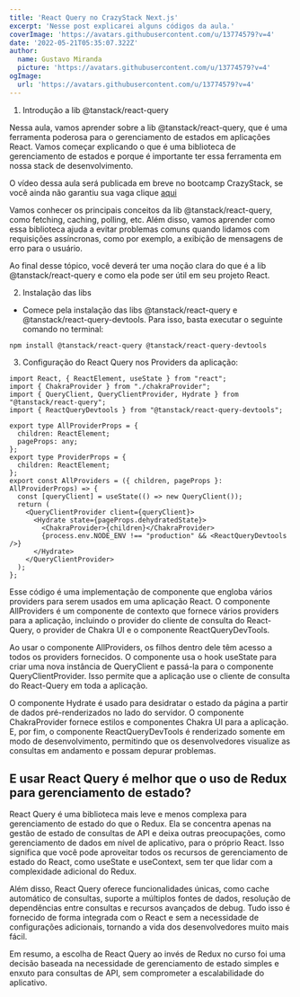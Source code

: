 ```yaml
---
title: 'React Query no CrazyStack Next.js'
excerpt: 'Nesse post explicarei alguns códigos da aula.'
coverImage: 'https://avatars.githubusercontent.com/u/13774579?v=4'
date: '2022-05-21T05:35:07.322Z'
author:
  name: Gustavo Miranda
  picture: 'https://avatars.githubusercontent.com/u/13774579?v=4'
ogImage:
  url: 'https://avatars.githubusercontent.com/u/13774579?v=4'
---
```

1.  Introdução a lib @tanstack/react-query

Nessa aula, vamos aprender sobre a lib @tanstack/react-query, que é uma ferramenta poderosa para o gerenciamento de estados em aplicações React. Vamos começar explicando o que é uma biblioteca de gerenciamento de estados e porque é importante ter essa ferramenta em nossa stack de desenvolvimento.

O vídeo dessa aula será publicada em breve no bootcamp CrazyStack, se você ainda não garantiu sua vaga clique [aqui](https://crazystack.com.br)

Vamos conhecer os principais conceitos da lib @tanstack/react-query, como fetching, caching, polling, etc. Além disso, vamos aprender como essa biblioteca ajuda a evitar problemas comuns quando lidamos com requisições assíncronas, como por exemplo, a exibição de mensagens de erro para o usuário.

Ao final desse tópico, você deverá ter uma noção clara do que é a lib @tanstack/react-query e como ela pode ser útil em seu projeto React.

2.  Instalação das libs

* Comece pela instalação das libs @tanstack/react-query e @tanstack/react-query-devtools. Para isso, basta executar o seguinte comando no terminal:
 
`npm install @tanstack/react-query @tanstack/react-query-devtools` 

3.  Configuração do React Query nos Providers da aplicação:
  
```tsx
import React, { ReactElement, useState } from "react";
import { ChakraProvider } from "./chakraProvider";
import { QueryClient, QueryClientProvider, Hydrate } from "@tanstack/react-query";
import { ReactQueryDevtools } from "@tanstack/react-query-devtools";

export type AllProviderProps = {
  children: ReactElement;
  pageProps: any;
};
export type ProviderProps = {
  children: ReactElement;
};
export const AllProviders = ({ children, pageProps }: AllProviderProps) => {
  const [queryClient] = useState(() => new QueryClient());
  return (
    <QueryClientProvider client={queryClient}>
      <Hydrate state={pageProps.dehydratedState}>
        <ChakraProvider>{children}</ChakraProvider>
        {process.env.NODE_ENV !== "production" && <ReactQueryDevtools />}
      </Hydrate>
    </QueryClientProvider>
  );
}; 
``` 
Esse código é uma implementação de componente que engloba vários providers para serem usados em uma aplicação React. O componente AllProviders é um componente de contexto que fornece vários providers para a aplicação, incluindo o provider do cliente de consulta do React-Query, o provider de Chakra UI e o componente ReactQueryDevTools.

Ao usar o componente AllProviders, os filhos dentro dele têm acesso a todos os providers fornecidos. O componente usa o hook useState para criar uma nova instância de QueryClient e passá-la para o componente QueryClientProvider. Isso permite que a aplicação use o cliente de consulta do React-Query em toda a aplicação.

O componente Hydrate é usado para desidratar o estado da página a partir de dados pré-renderizados no lado do servidor. O componente ChakraProvider fornece estilos e componentes Chakra UI para a aplicação. E, por fim, o componente ReactQueryDevTools é renderizado somente em modo de desenvolvimento, permitindo que os desenvolvedores visualize as consultas em andamento e possam depurar problemas.

## E usar React Query é melhor que o uso de Redux para gerenciamento de estado?
React Query é uma biblioteca mais leve e menos complexa para gerenciamento de estado do que o Redux. Ela se concentra apenas na gestão de estado de consultas de API e deixa outras preocupações, como gerenciamento de dados em nível de aplicativo, para o próprio React. Isso significa que você pode aproveitar todos os recursos de gerenciamento de estado do React, como useState e useContext, sem ter que lidar com a complexidade adicional do Redux.

Além disso, React Query oferece funcionalidades únicas, como cache automático de consultas, suporte a múltiplos fontes de dados, resolução de dependências entre consultas e recursos avançados de debug. Tudo isso é fornecido de forma integrada com o React e sem a necessidade de configurações adicionais, tornando a vida dos desenvolvedores muito mais fácil.

Em resumo, a escolha de React Query ao invés de Redux no curso foi uma decisão baseada na necessidade de gerenciamento de estado simples e enxuto para consultas de API, sem comprometer a escalabilidade do aplicativo.